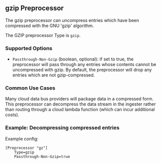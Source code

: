 ## gzip Preprocessor

The gzip preprocessor can uncompress entries which have been compressed with the GNU 'gzip' algorithm.

The GZIP preprocessor Type is `gzip`.

### Supported Options

* `Passthrough-Non-Gzip` (boolean, optional): if set to true, the preprocessor will pass through any entries whose contents cannot be uncompressed with gzip. By default, the preprocessor will drop any entries which are not gzip-compressed.

### Common Use Cases

Many cloud data bus providers will package data in a compressed form.  This preprocessor can decompress the data stream in the ingester rather than routing through a cloud lambda function (which can incur additional costs).

### Example: Decompressing compressed entries

Example config:

```
[Preprocessor "gz"]
	Type=gzip
	Passthrough-Non-Gzip=true
```
